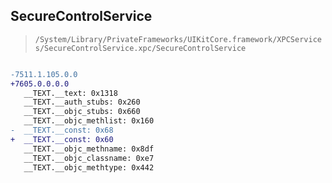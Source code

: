 ## SecureControlService

> `/System/Library/PrivateFrameworks/UIKitCore.framework/XPCServices/SecureControlService.xpc/SecureControlService`

```diff

-7511.1.105.0.0
+7605.0.0.0.0
   __TEXT.__text: 0x1318
   __TEXT.__auth_stubs: 0x260
   __TEXT.__objc_stubs: 0x660
   __TEXT.__objc_methlist: 0x160
-  __TEXT.__const: 0x68
+  __TEXT.__const: 0x60
   __TEXT.__objc_methname: 0x8df
   __TEXT.__objc_classname: 0xe7
   __TEXT.__objc_methtype: 0x442

```
